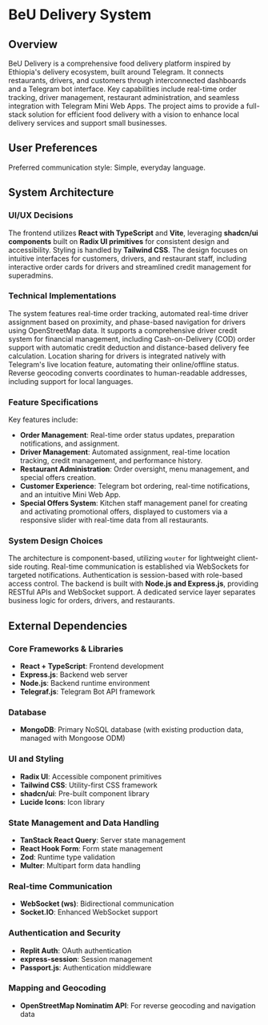 # BeU Delivery System

## Overview
BeU Delivery is a comprehensive food delivery platform inspired by Ethiopia's delivery ecosystem, built around Telegram. It connects restaurants, drivers, and customers through interconnected dashboards and a Telegram bot interface. Key capabilities include real-time order tracking, driver management, restaurant administration, and seamless integration with Telegram Mini Web Apps. The project aims to provide a full-stack solution for efficient food delivery with a vision to enhance local delivery services and support small businesses.

## User Preferences
Preferred communication style: Simple, everyday language.

## System Architecture

### UI/UX Decisions
The frontend utilizes **React with TypeScript** and **Vite**, leveraging **shadcn/ui components** built on **Radix UI primitives** for consistent design and accessibility. Styling is handled by **Tailwind CSS**. The design focuses on intuitive interfaces for customers, drivers, and restaurant staff, including interactive order cards for drivers and streamlined credit management for superadmins.

### Technical Implementations
The system features real-time order tracking, automated real-time driver assignment based on proximity, and phase-based navigation for drivers using OpenStreetMap data. It supports a comprehensive driver credit system for financial management, including Cash-on-Delivery (COD) order support with automatic credit deduction and distance-based delivery fee calculation. Location sharing for drivers is integrated natively with Telegram's live location feature, automating their online/offline status. Reverse geocoding converts coordinates to human-readable addresses, including support for local languages.

### Feature Specifications
Key features include:
- **Order Management**: Real-time order status updates, preparation notifications, and assignment.
- **Driver Management**: Automated assignment, real-time location tracking, credit management, and performance history.
- **Restaurant Administration**: Order oversight, menu management, and special offers creation.
- **Customer Experience**: Telegram bot ordering, real-time notifications, and an intuitive Mini Web App.
- **Special Offers System**: Kitchen staff management panel for creating and activating promotional offers, displayed to customers via a responsive slider with real-time data from all restaurants.

### System Design Choices
The architecture is component-based, utilizing `wouter` for lightweight client-side routing. Real-time communication is established via WebSockets for targeted notifications. Authentication is session-based with role-based access control. The backend is built with **Node.js and Express.js**, providing RESTful APIs and WebSocket support. A dedicated service layer separates business logic for orders, drivers, and restaurants.

## External Dependencies

### Core Frameworks & Libraries
- **React + TypeScript**: Frontend development
- **Express.js**: Backend web server
- **Node.js**: Backend runtime environment
- **Telegraf.js**: Telegram Bot API framework

### Database
- **MongoDB**: Primary NoSQL database (with existing production data, managed with Mongoose ODM)

### UI and Styling
- **Radix UI**: Accessible component primitives
- **Tailwind CSS**: Utility-first CSS framework
- **shadcn/ui**: Pre-built component library
- **Lucide Icons**: Icon library

### State Management and Data Handling
- **TanStack React Query**: Server state management
- **React Hook Form**: Form state management
- **Zod**: Runtime type validation
- **Multer**: Multipart form data handling

### Real-time Communication
- **WebSocket (ws)**: Bidirectional communication
- **Socket.IO**: Enhanced WebSocket support

### Authentication and Security
- **Replit Auth**: OAuth authentication
- **express-session**: Session management
- **Passport.js**: Authentication middleware

### Mapping and Geocoding
- **OpenStreetMap Nominatim API**: For reverse geocoding and navigation data